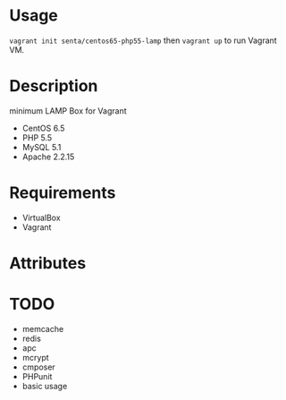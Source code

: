 Usage
=====

`vagrant init senta/centos65-php55-lamp` then `vagrant up` to run Vagrant VM.


Description
===========

minimum LAMP Box for Vagrant

- CentOS 6.5
- PHP 5.5
- MySQL 5.1
- Apache 2.2.15

Requirements
============

- VirtualBox
- Vagrant

Attributes
==========


TODO
==========
- memcache
- redis
- apc
- mcrypt
- cmposer
- PHPunit
- basic usage
